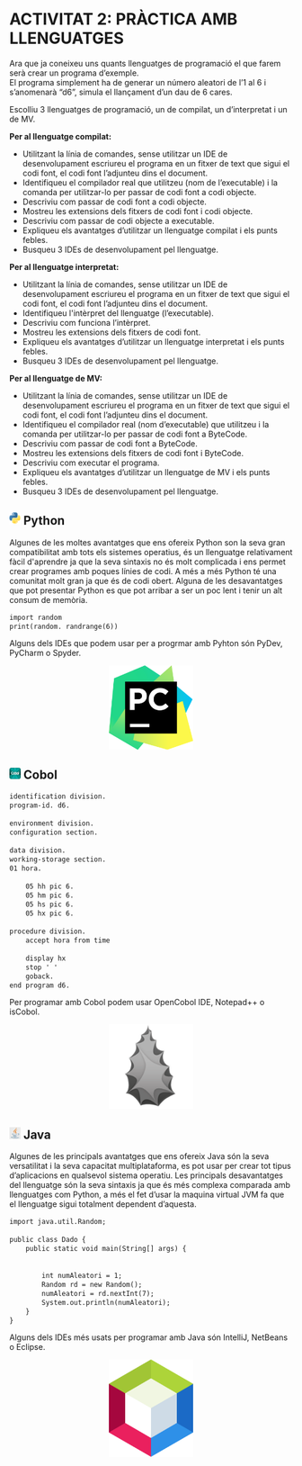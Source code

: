 # ACTIVITAT 2: PRÀCTICA AMB LLENGUATGES
Ara que ja coneixeu uns quants llenguatges de programació el que farem serà
crear un programa d’exemple.  
El programa simplement ha de generar un número aleatori de l’1 al 6 i s’anomenarà “d6”, simula el llançament d’un dau de 6 cares.

Escolliu 3 llenguatges de programació, un de compilat, un d’interpretat i un de MV.

**Per al llenguatge compilat:**  
- Utilitzant la línia de comandes, sense utilitzar un IDE de desenvolupament escriureu el programa en un fitxer de text que sigui el codi font, el codi font l’adjunteu dins el document.  
- Identifiqueu el compilador real que utilitzeu (nom de l’executable) i la comanda per utilitzar-lo per passar de codi font a codi objecte.  
- Descriviu com passar de codi font a codi objecte.  
- Mostreu les extensions dels fitxers de codi font i codi objecte.  
- Descriviu com passar de codi objecte a executable.  
- Expliqueu els avantatges d’utilitzar un llenguatge compilat i els punts febles.  
- Busqueu 3 IDEs de desenvolupament pel llenguatge.  

**Per al llenguatge interpretat:**
- Utilitzant la línia de comandes, sense utilitzar un IDE de desenvolupament escriureu el programa en un fitxer de text que sigui el codi font, el codi font l’adjunteu dins el document.  
- Identifiqueu l'intèrpret del llenguatge (l’executable).
- Descriviu com funciona l’intèrpret.
- Mostreu les extensions dels fitxers de codi font.
- Expliqueu els avantatges d’utilitzar un llenguatge interpretat i els punts febles.
- Busqueu 3 IDEs de desenvolupament pel llenguatge. 

**Per al llenguatge de MV:**
- Utilitzant la línia de comandes, sense utilitzar un IDE de desenvolupament escriureu el programa en un fitxer de text que sigui el codi font, el codi font l’adjunteu dins el document.  
- Identifiqueu el compilador real (nom d’executable) que utilitzeu i la comanda per utilitzar-lo per passar de codi font a ByteCode.  
- Descriviu com passar de codi font a ByteCode.
- Mostreu les extensions dels fitxers de codi font i ByteCode.
- Descriviu com executar el programa.
- Expliqueu els avantatges d’utilitzar un llenguatge de MV i els punts febles.
- Busqueu 3 IDEs de desenvolupament pel llenguatge. 

## <img src="imatges/Activitat1/python.png" alt="python" width="20"/> Python

Algunes de les moltes avantatges que ens ofereix Python son la seva gran compatibilitat amb tots els sistemes operatius, és un llenguatge relativament fàcil d'aprendre ja que la seva sintaxis no és molt complicada i ens permet crear programes amb poques línies de codi. A més a més Python té una comunitat molt gran ja que és de codi obert. Alguna de les desavantatges que pot presentar Python es que pot arribar a ser un poc lent i tenir un alt consum de memòria.  
```
import random
print(random. randrange(6))
```
Alguns dels IDEs que podem usar per a progrmar amb Pyhton són PyDev, PyCharm o Spyder.  
<p align="center">
    <img src="imatges/Activitat2/PyCharm.png" alt="pycharm" width="150"/>
</p>

## <img src="imatges/Activitat2/logocobol.png" alt="java" width="20"/> Cobol

```
identification division.
program-id. d6.

environment division.
configuration section.

data division.
working-storage section.
01 hora.

    05 hh pic 6.
    05 hm pic 6.
    05 hs pic 6.
    05 hx pic 6.

procedure division.
    accept hora from time

    display hx
    stop ' '
    goback.
end program d6.
```

Per programar amb Cobol podem usar OpenCobol IDE, Notepad++ o isCobol.  
<p align="center">
    <img src="imatges/Activitat2/opencobol.png" alt="pycharm" width="150"/>
</p>

## <img src="imatges/Activitat1/logojava.png" alt="java" width="20"/> Java
Algunes de les principals avantatges que ens ofereix Java són la seva versatilitat i la seva capacitat multiplataforma, es pot usar per crear tot tipus d’aplicacions en qualsevol sistema operatiu. Les principals desavantatges del llenguatge són la seva sintaxis ja que és més complexa comparada amb llenguatges com Python, a més el fet d’usar la maquina virtual JVM fa que el llenguatge sigui totalment dependent d’aquesta.  

```
import java.util.Random;

public class Dado {
    public static void main(String[] args) {


        int numAleatori = 1;
        Random rd = new Random();
        numAleatori = rd.nextInt(7);
        System.out.println(numAleatori);
    }
}
```
Alguns dels IDEs més usats per programar amb Java són IntelliJ, NetBeans o Eclipse.
<p align="center">
    <img src="imatges/Activitat2/NetBeans.png" alt="pycharm" width="150"/>
</p>
